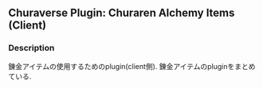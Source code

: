 ## Churaverse Plugin: Churaren Alchemy Items (Client)

### Description

錬金アイテムの使用するためのplugin(client側).
錬金アイテムのpluginをまとめている.

